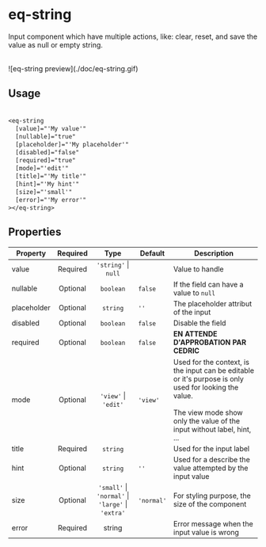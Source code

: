 # eq-string

Input component which have multiple actions, like: clear, reset, and save the value as null or empty string.

<br>
![eq-string preview](./doc/eq-string.gif)

## Usage

```angular2html

<eq-string
  [value]="'My value'"
  [nullable]="true"
  [placeholder]="'My placeholder'"
  [disabled]="false"
  [required]="true"
  [mode]="'edit'"
  [title]="'My title'"
  [hint]="'My hint'"
  [size]="'small'"
  [error]="'My error'"
></eq-string>
```

## Properties

| Property    | Required |                           Type                            | Default      | Description                                                                                                                                                                           |
|-------------|:--------:|:---------------------------------------------------------:|--------------|---------------------------------------------------------------------------------------------------------------------------------------------------------------------------------------|
| value       | Required |                 ``'string'`` \| ``null``                  |              | Value to handle                                                                                                                                                                       |
| nullable    | Optional |                        ``boolean``                        | ``false``    | If the field can have a value to ``null``                                                                                                                                             |
| placeholder | Optional |                        ``string``                         | ``''``       | The placeholder attribut of the input                                                                                                                                                 |
| disabled    | Optional |                        ``boolean``                        | ``false``    | Disable the field                                                                                                                                                                     |
| required    | Optional |                        ``boolean``                        | ``false``    | **EN ATTENDE D'APPROBATION PAR CEDRIC**                                                                                                                                               |
| mode        | Optional |                 ``'view'`` \| ``'edit'``                  | ``'view'``   | Used for the context, is the input can be editable or it's purpose is only used for looking the value.<br><br>The view mode show only the value of the input without label, hint, ... |
| title       | Required |                        ``string``                         |              | Used for the input label                                                                                                                                                              |
| hint        | Optional |                        ``string``                         | ``''``       | Used for a describe the value attempted by the input value                                                                                                                            |
| size        | Optional | ``'small'`` \| ``'normal'`` \| ``'large'`` \| ``'extra'`` | ``'normal'`` | For styling purpose, the size of the component                                                                                                                                        |
| error       | Required |                          string                           |              | Error message when the input value is wrong                                                                                                                                           |

